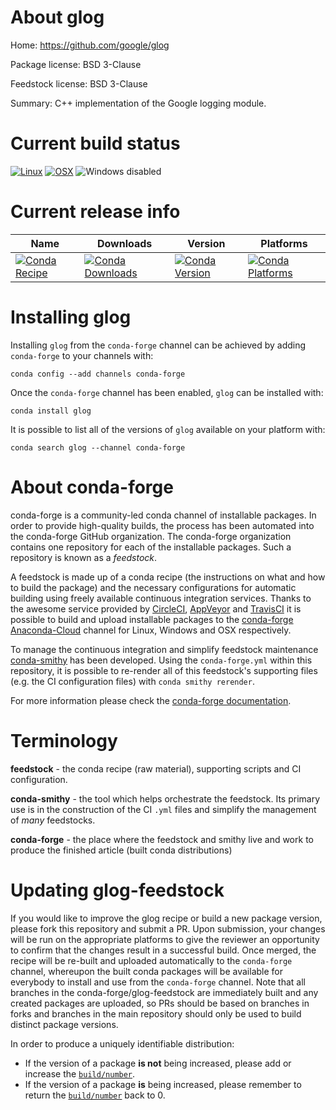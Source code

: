 About glog
==========

Home: https://github.com/google/glog

Package license: BSD 3-Clause

Feedstock license: BSD 3-Clause

Summary: C++ implementation of the Google logging module.



Current build status
====================

[![Linux](https://img.shields.io/circleci/project/github/conda-forge/glog-feedstock/master.svg?label=Linux)](https://circleci.com/gh/conda-forge/glog-feedstock)
[![OSX](https://img.shields.io/travis/conda-forge/glog-feedstock/master.svg?label=macOS)](https://travis-ci.org/conda-forge/glog-feedstock)
![Windows disabled](https://img.shields.io/badge/Windows-disabled-lightgrey.svg)

Current release info
====================

| Name | Downloads | Version | Platforms |
| --- | --- | --- | --- |
| [![Conda Recipe](https://img.shields.io/badge/recipe-glog-green.svg)](https://anaconda.org/conda-forge/glog) | [![Conda Downloads](https://img.shields.io/conda/dn/conda-forge/glog.svg)](https://anaconda.org/conda-forge/glog) | [![Conda Version](https://img.shields.io/conda/vn/conda-forge/glog.svg)](https://anaconda.org/conda-forge/glog) | [![Conda Platforms](https://img.shields.io/conda/pn/conda-forge/glog.svg)](https://anaconda.org/conda-forge/glog) |

Installing glog
===============

Installing `glog` from the `conda-forge` channel can be achieved by adding `conda-forge` to your channels with:

```
conda config --add channels conda-forge
```

Once the `conda-forge` channel has been enabled, `glog` can be installed with:

```
conda install glog
```

It is possible to list all of the versions of `glog` available on your platform with:

```
conda search glog --channel conda-forge
```


About conda-forge
=================

conda-forge is a community-led conda channel of installable packages.
In order to provide high-quality builds, the process has been automated into the
conda-forge GitHub organization. The conda-forge organization contains one repository
for each of the installable packages. Such a repository is known as a *feedstock*.

A feedstock is made up of a conda recipe (the instructions on what and how to build
the package) and the necessary configurations for automatic building using freely
available continuous integration services. Thanks to the awesome service provided by
[CircleCI](https://circleci.com/), [AppVeyor](https://www.appveyor.com/)
and [TravisCI](https://travis-ci.org/) it is possible to build and upload installable
packages to the [conda-forge](https://anaconda.org/conda-forge)
[Anaconda-Cloud](https://anaconda.org/) channel for Linux, Windows and OSX respectively.

To manage the continuous integration and simplify feedstock maintenance
[conda-smithy](https://github.com/conda-forge/conda-smithy) has been developed.
Using the ``conda-forge.yml`` within this repository, it is possible to re-render all of
this feedstock's supporting files (e.g. the CI configuration files) with ``conda smithy rerender``.

For more information please check the [conda-forge documentation](https://conda-forge.org/docs/).

Terminology
===========

**feedstock** - the conda recipe (raw material), supporting scripts and CI configuration.

**conda-smithy** - the tool which helps orchestrate the feedstock.
                   Its primary use is in the construction of the CI ``.yml`` files
                   and simplify the management of *many* feedstocks.

**conda-forge** - the place where the feedstock and smithy live and work to
                  produce the finished article (built conda distributions)


Updating glog-feedstock
=======================

If you would like to improve the glog recipe or build a new
package version, please fork this repository and submit a PR. Upon submission,
your changes will be run on the appropriate platforms to give the reviewer an
opportunity to confirm that the changes result in a successful build. Once
merged, the recipe will be re-built and uploaded automatically to the
`conda-forge` channel, whereupon the built conda packages will be available for
everybody to install and use from the `conda-forge` channel.
Note that all branches in the conda-forge/glog-feedstock are
immediately built and any created packages are uploaded, so PRs should be based
on branches in forks and branches in the main repository should only be used to
build distinct package versions.

In order to produce a uniquely identifiable distribution:
 * If the version of a package **is not** being increased, please add or increase
   the [``build/number``](https://conda.io/docs/user-guide/tasks/build-packages/define-metadata.html#build-number-and-string).
 * If the version of a package **is** being increased, please remember to return
   the [``build/number``](https://conda.io/docs/user-guide/tasks/build-packages/define-metadata.html#build-number-and-string)
   back to 0.
